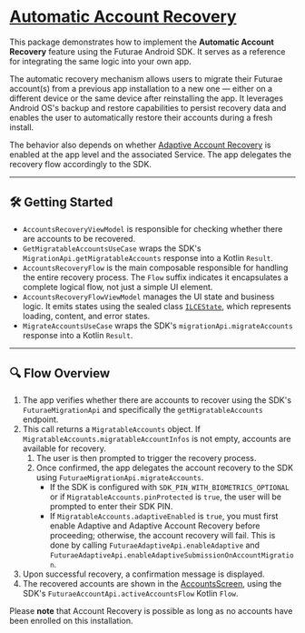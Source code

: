# [Automatic Account Recovery](https://www.futurae.com/docs/guide/futurae-sdks/mobile-sdk-android/#automatic-account-recovery)

This package demonstrates how to implement the **Automatic Account Recovery** feature using the Futurae Android SDK. It serves as a reference for integrating the same logic into your own app.

The automatic recovery mechanism allows users to migrate their Futurae account(s) from a previous app installation to a new one — either on a different device or the same device after reinstalling the app. It leverages Android OS's backup and restore capabilities to persist recovery data and enables the user to automatically restore their accounts during a fresh install.

The behavior also depends on whether [Adaptive Account Recovery](https://www.futurae.com/docs/guide/adaptive-account-recovery/) is enabled at the app level and the associated Service. The app delegates the recovery flow accordingly to the SDK.

---

## 🛠 Getting Started

- `AccountsRecoveryViewModel` is responsible for checking whether there are accounts to be recovered.
- `GetMigratableAccountsUseCase` wraps the SDK's `MigrationApi.getMigratableAccounts` response into a Kotlin `Result`.
- `AccountsRecoveryFlow` is the main composable responsible for handling the entire recovery process. The `Flow` suffix indicates it encapsulates a complete logical flow, not just a simple UI element.
- `AccountsRecoveryFlowViewModel` manages the UI state and business logic. It emits states using the sealed class [`ILCEState`](https://github.com/Futurae-Technologies/android-sdk-sample/blob/11b7b3039c1b65f828dbf7ca34d9caf2a819355e/futuraeSampleApp/src/main/java/com/futurae/demoapp/utils/ILCEState.kt), which represents loading, content, and error states.
- `MigrateAccountsUseCase` wraps the SDK's `migrationApi.migrateAccounts` response into a Kotlin `Result`.

---

## 🔍 Flow Overview

1. The app verifies whether there are accounts to recover using the SDK's `FuturaeMigrationApi` and specifically the `getMigratableAccounts` endpoint.
2. This call returns a `MigratableAccounts` object. If `MigratableAccounts.migratableAccountInfos` is not empty, accounts are available for recovery.
   1. The user is then prompted to trigger the recovery process.
   2. Once confirmed, the app delegates the account recovery to the SDK using `FuturaeMigrationApi.migrateAccounts`.
      - If the SDK is configured with `SDK_PIN_WITH_BIOMETRICS_OPTIONAL` or if `MigratableAccounts.pinProtected` is `true`, the user will be prompted to enter their SDK PIN.
      - If `MigratableAccounts.adaptiveEnabled` is `true`, you must first enable Adaptive and Adaptive Account Recovery before proceeding; otherwise, the account recovery will fail. This is done by calling `FuturaeAdaptiveApi.enableAdaptive` and `FuturaeAdaptiveApi.enableAdaptiveSubmissionOnAccountMigration`.
3. Upon successful recovery, a confirmation message is displayed.
4. The recovered accounts are shown in the [AccountsScreen](https://github.com/Futurae-Technologies/android-sdk-sample/blob/e27816039ab5e9786913f51c229c4fe661cf0d0b/futuraeSampleApp/src/main/java/com/futurae/demoapp/home/accounts/AccountsScreen.kt), using the SDK's `FuturaeAccountApi.activeAccountsFlow` Kotlin `Flow`.

Please **note** that Account Recovery is possible as long as no accounts have been enrolled on this installation.